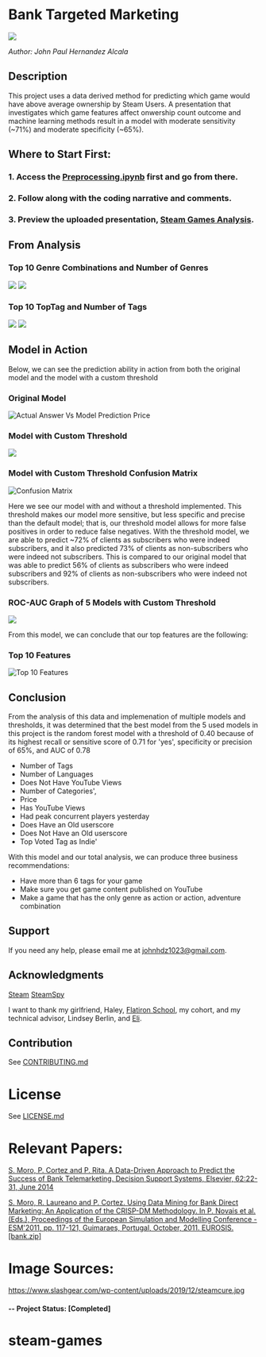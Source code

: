 # Bank Targeted Marketing

<img src="https://www.slashgear.com/wp-content/uploads/2019/12/steamcure.jpg">


*Author: John Paul Hernandez Alcala*

## Description 
This project uses a data derived method for predicting which game would have above average ownership by Steam Users. A presentation that investigates which game features affect onwership count outcome and machine learning methods result in a model with moderate sensitivity (~71%) and moderate specificity (~65%).



## Where to Start First:

### 1. Access the [Preprocessing.ipynb](https://github.com/JohnPaulHernandezAlcala/steam-games/blob/main/Importation_and_Cleaning_of_Data.ipynb) first and go from there.
### 2. Follow along with the coding narrative and comments.
### 3. Preview the uploaded presentation, [Steam Games Analysis](https://github.com/JohnPaulHernandezAlcala/steam-games/blob/main/Steam%20Games%20Analysis.pdf).

## From Analysis

### Top 10 Genre Combinations and Number of Genres
![](https://github.com/JohnPaulHernandezAlcala/steam-games/blob/main/Images/Top10Genres.png)
![](https://github.com/JohnPaulHernandezAlcala/steam-games/blob/main/Images/NumOfGenresBar.png)

### Top 10 TopTag and Number of Tags
![](https://github.com/JohnPaulHernandezAlcala/steam-games/blob/main/Images/Top10Tags.png)
![](https://github.com/JohnPaulHernandezAlcala/steam-games/blob/main/Images/NumOfTagsBar.png)

## Model in Action
Below, we can see the prediction ability in action from both the original model and the model with a custom threshold

### Original Model
![Actual Answer Vs Model Prediction Price](https://github.com/JohnPaulHernandezAlcala/steam-games/blob/main/Images/FinalModelinAction.png)

### Model with Custom Threshold
![](https://github.com/JohnPaulHernandezAlcala/steam-games/blob/main/Images/FinalModelwThresholdinAction.png)

### Model with Custom Threshold Confusion Matrix
![Confusion Matrix](https://github.com/JohnPaulHernandezAlcala/steam-games/blob/main/Images/FinalModelConMatThres.png)

Here we see our model with and without a threshold implemented. This threshold makes our model more sensitive, but less specific and precise than the default model; that is, our threshold model allows for more false positives in order to reduce false negatives. With the threshold model, we are able to predict ~72% of clients as subscribers who were indeed subscribers, and it also predicted 73% of clients as non-subscribers who were indeed not subscribers. This is compared to our original model that was able to predict 56% of clients as subscribers who were indeed subscribers and 92% of clients as non-subscribers who were indeed not subscribers.

### ROC-AUC Graph of 5 Models with Custom Threshold
![](https://github.com/JohnPaulHernandezAlcala/steam-games/blob/main/Images/FinalModelROC-AUC.png)

From this model, we can conclude that our top features are the following: 

### Top 10 Features
![Top 10 Features](https://github.com/JohnPaulHernandezAlcala/steam-games/blob/main/Images/Top10FeaturesfromFinalModel.png)

## Conclusion
From the analysis of this data and implemenation of multiple models and thresholds, it was determined that the best model from the 5 used models in this project is the random forest model with a threshold of 0.40 because of its highest recall or sensitive score of 0.71 for 'yes', specificity or precision of 65%, and AUC of 0.78


* Number of Tags 
* Number of Languages
* Does Not Have YouTube Views
* Number of Categories',
* Price 
* Has YouTube Views
* Had peak concurrent players yesterday
* Does Have an Old userscore
* Does Not Have an Old userscore
* Top Voted Tag as Indie'

With this model and our total analysis, we can produce three business recommendations:

* Have more than 6 tags for your game
* Make sure you get game content published on YouTube
* Make a game that has the only genre as action or action, adventure combination

## Support
If you need any help, please email me at johnhdz1023@gmail.com.

## Acknowledgments
[Steam](https://store.steampowered.com/)
[SteamSpy](https://steamspy.com/)

I want to thank my girlfriend, Haley, [Flatiron School](https://flatironschool.com/), my cohort, and my technical advisor, Lindsey Berlin, and [Eli](http://linkedin.com/in/jacob-eli-thomas-4377037).

## Contribution
See [CONTRIBUTING.md](https://github.com/JohnPaulHernandezAlcala/House_Sale_Prices/blob/master/CONTRIBUTING.md)

# License
See [LICENSE.md](https://github.com/JohnPaulHernandezAlcala/House_Sale_Prices/blob/master/LICENSE.md)

# Relevant Papers:

[S. Moro, P. Cortez and P. Rita. A Data-Driven Approach to Predict the Success of Bank Telemarketing. Decision Support Systems, Elsevier, 62:22-31, June 2014](http://media.salford-systems.com/video/tutorial/2015/targeted_marketing.pdf)

[S. Moro, R. Laureano and P. Cortez. Using Data Mining for Bank Direct Marketing: An Application of the CRISP-DM Methodology. In P. Novais et al. (Eds.), Proceedings of the European Simulation and Modelling Conference - ESM'2011, pp. 117-121, Guimaraes, Portugal, October, 2011. EUROSIS. [bank.zip]](https://www.semanticscholar.org/paper/Using-data-mining-for-bank-direct-marketing%3A-an-of-Moro-Laureano/a175aeb08734fd669beaffd3d185a424a6f03b84)

# Image Sources:
https://www.slashgear.com/wp-content/uploads/2019/12/steamcure.jpg


#### -- Project Status: [Completed]
# steam-games
